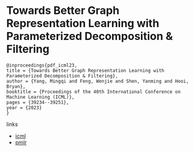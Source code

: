 # Towards Better Graph Representation Learning with Parameterized Decomposition & Filtering

```
@inproceedings{pdf_icml23,
title = {Towards Better Graph Representation Learning with Parameterized Decomposition & Filtering},
author = {Yang, Mingqi and Feng, Wenjie and Shen, Yanming and Hooi, Bryan},
booktitle = {Proceedings of the 40th International Conference on Machine Learning (ICML)},
pages = {39234--39251},
year = {2023}
}
```

links
- [icml](https://icml.cc/Conferences/2023/Schedule?showEvent=24254)
- [pmlr](https://proceedings.mlr.press/v202/yang23c.html)
